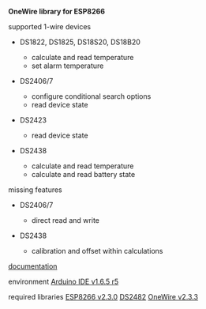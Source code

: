 **OneWire library for ESP8266**

supported 1-wire devices 
- DS1822, DS1825, DS18S20, DS18B20
  - calculate and read temperature
  - set alarm temperature

- DS2406/7
  - configure conditional search options
  - read device state

- DS2423
  - read device state

- DS2438
  - calculate and read temperature
  - calculate and read battery state


missing features
- DS2406/7
  - direct read and write

- DS2438
  - calibration and offset within calculations


[documentation](./doc/Esp1wire.md)

environment
[Arduino IDE v1.6.5 r5](https://www.arduino.cc/download_handler.php?f=/arduino-1.6.5-r5-windows.zip)

required libraries
[ESP8266 v2.3.0](https://github.com/esp8266/Arduino#installing-with-boards-manager) [DS2482](https://github.com/Pfannex/DS18B20_DS2482) [OneWire v2.3.3](https://github.com/PaulStoffregen/OneWire)
